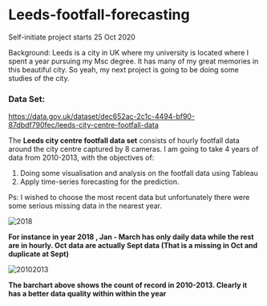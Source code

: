 # Leeds-footfall-forecasting

Self-initiate project starts 25 Oct 2020

Background: 
Leeds is a city in UK where my university is located where I spent a year pursuing my Msc degree.
It has many of my great memories in this beautiful city. So yeah, my next project is going to be doing some studies of the city.

### Data Set:
https://data.gov.uk/dataset/dec652ac-2c1c-4494-bf90-87dbdf790fec/leeds-city-centre-footfall-data

The **Leeds city centre footfall data set** consists of hourly footfall data around the city centre captured by 8 cameras.
I am going to take 4 years of data from 2010-2013, with the objectives of:
1. Doing some visualisation and analysis on the footfall data using Tableau
2. Apply time-series forecasting for the prediction.

Ps: I wished to choose the most recent data but unfortunately there were some serious missing data in the nearest year.

![2018](https://user-images.githubusercontent.com/67460572/97115189-54974180-1730-11eb-9fa9-3b4a166034e8.png)

**For instance in year 2018 , Jan - March has only daily data while the rest are in hourly. 
Oct data are actually Sept data (That is a missing in Oct and duplicate at Sept)**

![20102013](https://user-images.githubusercontent.com/67460572/97115191-56f99b80-1730-11eb-8ca4-7efa97718dec.png)

**The barchart above shows the count of record in 2010-2013. Clearly it has a better data quality within within the year**

